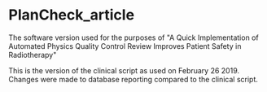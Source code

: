 # PlanCheck_article
The software version used for the purposes of "A Quick Implementation of Automated Physics Quality Control Review Improves Patient Safety in Radiotherapy"

This is the version of the clinical script as used on February 26 2019. Changes were made to database reporting compared to the clinical script.
